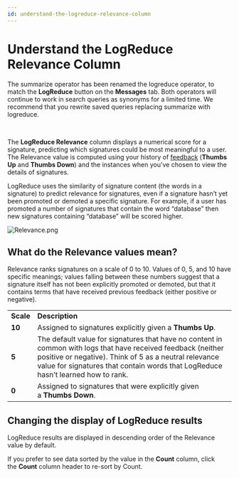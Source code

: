 ```yaml
---
id: understand-the-logreduce-relevance-column
---
```


# Understand the LogReduce Relevance Column

The summarize operator has been renamed the logreduce operator, to match
the **LogReduce** button on the **Messages** tab. Both operators will
continue to work in search queries as synonyms for a limited time. We
recommend that you rewrite saved queries replacing summarize with
logreduce.

 

The **LogReduce Relevance** column displays a numerical score for a
signature, predicting which signatures could be most meaningful to a
user. The Relevance value is computed using your history
of [feedback](Influence-the-LogReduce-Outcome.md "Influencing the LogReduce Outcome") (**Thumbs
Up** and **Thumbs Down**) and the instances when you’ve chosen to view
the details of signatures.

LogReduce uses the similarity of signature content (the words in a
signature) to predict relevance for signatures, even if a signature
hasn’t yet been promoted or demoted a specific signature. For example,
if a user has promoted a number of signatures that contain the word
“database” then new signatures containing “database” will be scored
higher.

![Relevance.png](../static/img/LogReduce/Understand-the-LogReduce-Relevance-Column/Relevance.png)

## What do the Relevance values mean?

Relevance ranks signatures on a scale of 0 to 10. Values of 0, 5, and 10
have specific meanings; values falling between these numbers suggest
that a signature itself has not been explicitly promoted or demoted, but
that it contains terms that have received previous feedback (either
positive or negative).

|           |                                                                                                                                                                                                                                                            |
|-----------|------------------------------------------------------------------------------------------------------------------------------------------------------------------------------------------------------------------------------------------------------------|
| **Scale** | **Description**                                                                                                                                                                                                                                            |
| **10**    | Assigned to signatures explicitly given a **Thumbs Up**.                                                                                                                                                                                                   |
| **5**     | The default value for signatures that have no content in common with logs that have received feedback (neither positive or negative). Think of 5 as a neutral relevance value for signatures that contain words that LogReduce hasn’t learned how to rank. |
| **0**     | Assigned to signatures that were explicitly given a **Thumbs Down**.                                                                                                                                                                                       |

## Changing the display of LogReduce results

LogReduce results are displayed in descending order of the Relevance
value by default.

If you prefer to see data sorted by the value in the **Count** column,
click the **Count** column header to re-sort by Count.
